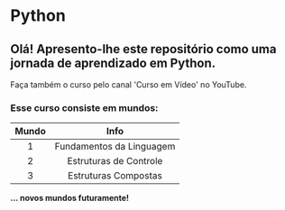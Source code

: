 # Python
## Olá! Apresento-lhe este repositório como uma jornada de aprendizado em Python.
Faça também o curso pelo canal 'Curso em Vídeo' no YouTube.

### Esse curso consiste em mundos:

Mundo | Info
:---: | :---:
1 | Fundamentos da Linguagem
2 | Estruturas de Controle
3 | Estruturas Compostas

**... novos mundos futuramente!**